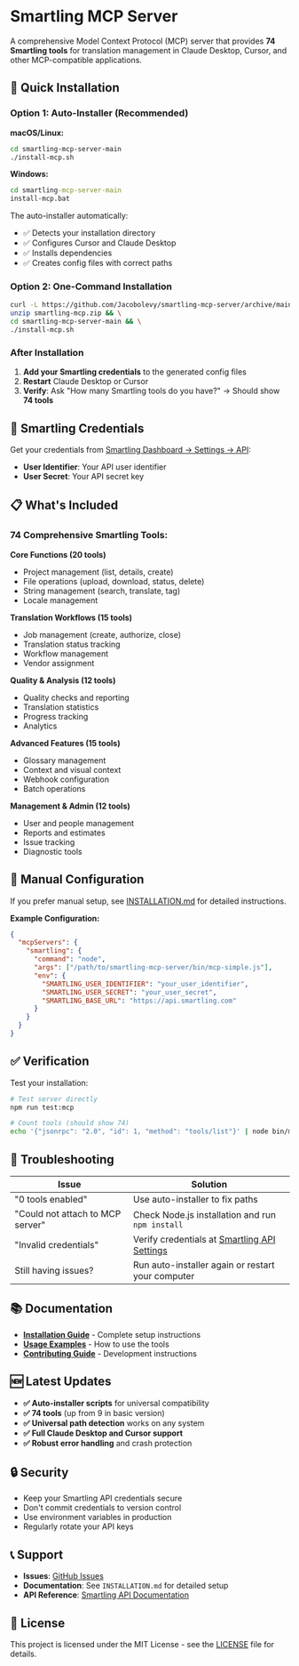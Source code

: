 # Smartling MCP Server

A comprehensive Model Context Protocol (MCP) server that provides **74 Smartling tools** for translation management in Claude Desktop, Cursor, and other MCP-compatible applications.

## 🚀 Quick Installation

### Option 1: Auto-Installer (Recommended)

**macOS/Linux:**
```bash
cd smartling-mcp-server-main
./install-mcp.sh
```

**Windows:**
```cmd
cd smartling-mcp-server-main
install-mcp.bat
```

The auto-installer automatically:
- ✅ Detects your installation directory
- ✅ Configures Cursor and Claude Desktop
- ✅ Installs dependencies
- ✅ Creates config files with correct paths

### Option 2: One-Command Installation

```bash
curl -L https://github.com/Jacobolevy/smartling-mcp-server/archive/main.zip -o smartling-mcp.zip && \
unzip smartling-mcp.zip && \
cd smartling-mcp-server-main && \
./install-mcp.sh
```

### After Installation

1. **Add your Smartling credentials** to the generated config files
2. **Restart** Claude Desktop or Cursor
3. **Verify**: Ask "How many Smartling tools do you have?" → Should show **74 tools**

## 🔑 Smartling Credentials

Get your credentials from [Smartling Dashboard → Settings → API](https://dashboard.smartling.com/settings/api):
- **User Identifier**: Your API user identifier
- **User Secret**: Your API secret key

## 📋 What's Included

### 74 Comprehensive Smartling Tools:

**Core Functions (20 tools)**
- Project management (list, details, create)
- File operations (upload, download, status, delete)
- String management (search, translate, tag)
- Locale management

**Translation Workflows (15 tools)**
- Job management (create, authorize, close)
- Translation status tracking
- Workflow management
- Vendor assignment

**Quality & Analysis (12 tools)**
- Quality checks and reporting
- Translation statistics
- Progress tracking
- Analytics

**Advanced Features (15 tools)**
- Glossary management
- Context and visual context
- Webhook configuration
- Batch operations

**Management & Admin (12 tools)**
- User and people management
- Reports and estimates
- Issue tracking
- Diagnostic tools

## 🔧 Manual Configuration

If you prefer manual setup, see [INSTALLATION.md](INSTALLATION.md) for detailed instructions.

**Example Configuration:**

```json
{
  "mcpServers": {
    "smartling": {
      "command": "node",
      "args": ["/path/to/smartling-mcp-server/bin/mcp-simple.js"],
      "env": {
        "SMARTLING_USER_IDENTIFIER": "your_user_identifier",
        "SMARTLING_USER_SECRET": "your_user_secret",
        "SMARTLING_BASE_URL": "https://api.smartling.com"
      }
    }
  }
}
```

## ✅ Verification

Test your installation:

```bash
# Test server directly
npm run test:mcp

# Count tools (should show 74)
echo '{"jsonrpc": "2.0", "id": 1, "method": "tools/list"}' | node bin/mcp-simple.js | grep -o '"name":"[^"]*"' | wc -l
```

## 🐛 Troubleshooting

| Issue | Solution |
|-------|----------|
| "0 tools enabled" | Use auto-installer to fix paths |
| "Could not attach to MCP server" | Check Node.js installation and run `npm install` |
| "Invalid credentials" | Verify credentials at [Smartling API Settings](https://dashboard.smartling.com/settings/api) |
| Still having issues? | Run auto-installer again or restart your computer |

## 📚 Documentation

- **[Installation Guide](INSTALLATION.md)** - Complete setup instructions
- **[Usage Examples](examples/usage-examples.md)** - How to use the tools
- **[Contributing Guide](CONTRIBUTING.md)** - Development instructions

## 🆕 Latest Updates

- **✅ Auto-installer scripts** for universal compatibility
- **✅ 74 tools** (up from 9 in basic version)
- **✅ Universal path detection** works on any system
- **✅ Full Claude Desktop and Cursor support**
- **✅ Robust error handling** and crash protection

## 🔒 Security

- Keep your Smartling API credentials secure
- Don't commit credentials to version control
- Use environment variables in production
- Regularly rotate your API keys

## 📞 Support

- **Issues**: [GitHub Issues](https://github.com/Jacobolevy/smartling-mcp-server/issues)
- **Documentation**: See `INSTALLATION.md` for detailed setup
- **API Reference**: [Smartling API Documentation](https://developers.smartling.com/)

## 📄 License

This project is licensed under the MIT License - see the [LICENSE](LICENSE) file for details.
